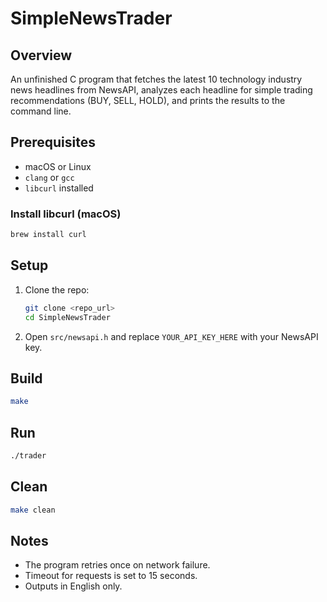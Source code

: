 # SimpleNewsTrader

## Overview
An unfinished C program that fetches the latest 10 technology industry news headlines from NewsAPI, analyzes each headline for simple trading recommendations (BUY, SELL, HOLD), and prints the results to the command line.

## Prerequisites
- macOS or Linux
- `clang` or `gcc`
- `libcurl` installed

### Install libcurl (macOS)
```bash
brew install curl
```

## Setup
1. Clone the repo:
   ```bash
   git clone <repo_url>
   cd SimpleNewsTrader
   ```
2. Open `src/newsapi.h` and replace `YOUR_API_KEY_HERE` with your NewsAPI key.

## Build
```bash
make
```

## Run
```bash
./trader
```

## Clean
```bash
make clean
```

## Notes
- The program retries once on network failure.
- Timeout for requests is set to 15 seconds.
- Outputs in English only.
